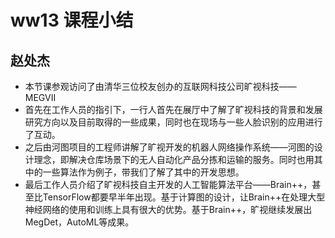 # ww13 课程小结

## 赵处杰

- 本节课参观访问了由清华三位校友创办的互联网科技公司旷视科技——MEGVII
- 首先在工作人员的指引下，一行人首先在展厅中了解了旷视科技的背景和发展研究方向以及目前取得的一些成果，同时也在现场与一些人脸识别的应用进行了互动。
- 之后由河图项目的工程师讲解了旷视开发的机器人网络操作系统——河图的设计理念，即解决仓库场景下的无人自动化产品分拣和运输的服务。同时也用其中的一些算法作为例子，带我们了解了其中的开发思想。
- 最后工作人员介绍了旷视科技自主开发的人工智能算法平台——Brain++，甚至比TensorFlow都要早半年出现。基于计算图的设计，让Brain++在处理大型神经网络的使用和训练上具有很大的优势。基于Brain++，旷视继续发展出MegDet，AutoML等成果。